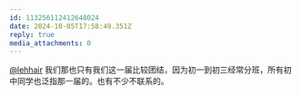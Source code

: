```yaml
---
id: 113256112412648024
date: 2024-10-05T17:58:49.351Z
reply: true
media_attachments: 0
---
```


[@lehhair](https://misskey.lehhair.net/@lehhair) 我们那也只有我们这一届比较团结，因为初一到初三经常分班，所有初中同学也泛指那一届的。也有不少不联系的。

